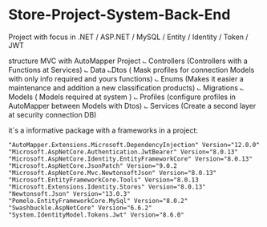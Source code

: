# Store-Project-System-Back-End

Project with focus in .NET / ASP.NET / MySQL / Entity / Identity / Token / JWT

structure MVC with AutoMapper
  Project
    ⨽ Controllers  (Controllers with a Functions at Services)
       ⨽ Data
          ⨽Dtos ( Mask profiles for connection Models with only info required and yours functions)
       ⨽ Enums (Makes it easier a maintenance and addition a new classification products)
    ⨽ Migrations
    ⨽ Models ( Models required at system ) 
    ⨽ Profiles (configure profiles in AutoMapper between Models with Dtos)
    ⨽ Services (Create a second layer at security connection DB)

it`s a informative package with a frameworks in a project:

    "AutoMapper.Extensions.Microsoft.DependencyInjection" Version="12.0.0"
    "Microsoft.AspNetCore.Authentication.JwtBearer" Version="8.0.13"
    "Microsoft.AspNetCore.Identity.EntityFrameworkCore" Version="8.0.13"
    "Microsoft.AspNetCore.JsonPatch" Version="9.0.2
    "Microsoft.AspNetCore.Mvc.NewtonsoftJson" Version="8.0.13"
    "Microsoft.EntityFrameworkCore.Tools" Version="8.0.13
    "Microsoft.Extensions.Identity.Stores" Version="8.0.13"
    "Newtonsoft.Json" Version="13.0.3"
    "Pomelo.EntityFrameworkCore.MySql" Version="8.0.2"
    "Swashbuckle.AspNetCore" Version="6.6.2"
    "System.IdentityModel.Tokens.Jwt" Version="8.6.0"
